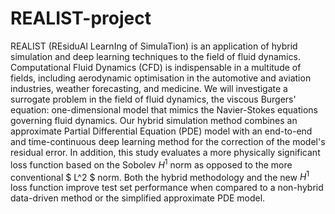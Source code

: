 # REALIST-project

REALIST (REsiduAl LearnIng of SimulaTion) is an application of hybrid simulation and deep learning techniques to the field of fluid dynamics.
Computational Fluid Dynamics (CFD) is indispensable in a multitude of fields, including aerodynamic optimisation in the automotive and aviation industries, weather forecasting, and medicine. We will investigate a surrogate problem in the field of fluid dynamics, the viscous Burgers' equation: one-dimensional model that mimics the Navier-Stokes equations governing fluid dynamics. Our hybrid simulation method combines an approximate Partial Differential Equation (PDE) model with an end-to-end and time-continuous deep learning method for the correction of the model's residual error.
In addition, this study evaluates a more physically significant loss function based on the Sobolev $H^1$ norm as opposed to the more conventional $ L^2 $ norm. Both the hybrid methodology and the new $H^1$ loss function improve test set performance when compared to a non-hybrid data-driven method or the simplified approximate PDE model.
